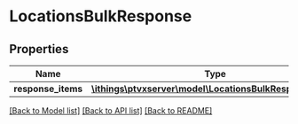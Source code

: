 # LocationsBulkResponse

## Properties
Name | Type | Description | Notes
------------ | ------------- | ------------- | -------------
**response_items** | [**\ithings\ptvxserver\model\LocationsBulkResponseItem[]**](LocationsBulkResponseItem.md) |  | [optional] 

[[Back to Model list]](../../README.md#documentation-for-models) [[Back to API list]](../../README.md#documentation-for-api-endpoints) [[Back to README]](../../README.md)

